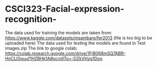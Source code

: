 # CSCI323-Facial-expression-recognition-
The data used for training the models are taken from:
https://www.kaggle.com/datasets/msambare/fer2013 (file is too big to be uploaded here)
The data used for testing the models are found in Test images.zip
The link to google colab:
https://colab.research.google.com/drive/1FjB068mSQ7ABR-HnCLlGpuuf1HZBHk1A#scrollTo=-DZkVHzg1Doo
